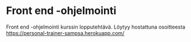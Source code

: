# Front end -ohjelmointi

Front end -ohjelmointi kurssin lopputehtävä. Löytyy hostattuna osoitteesta https://personal-trainer-sampsa.herokuapp.com/
